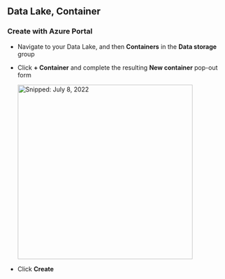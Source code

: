## Data Lake, Container

### Create with Azure Portal

* Navigate to your Data Lake, and then **Containers** in the **Data storage** group
* Click **+ Container** and complete the resulting **New container** pop-out form

  <img src="https://user-images.githubusercontent.com/44923999/178088379-520b5429-aabe-4724-bd7a-88d2dd63da45.png" width="400" title="Snipped: July 8, 2022" />

* Click **Create**
